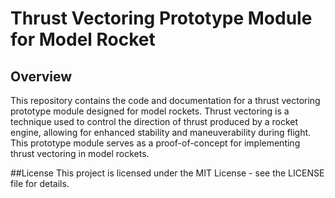# Thrust Vectoring Prototype Module for Model Rocket

## Overview
This repository contains the code and documentation for a thrust vectoring prototype module designed for model rockets. Thrust vectoring is a technique used to control the direction of thrust produced by a rocket engine, allowing for enhanced stability and maneuverability during flight. This prototype module serves as a proof-of-concept for implementing thrust vectoring in model rockets.


##License
This project is licensed under the MIT License - see the LICENSE file for details.
